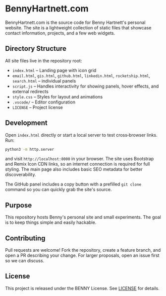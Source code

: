 # BennyHartnett.com

BennyHartnett.com is the source code for Benny Hartnett's personal website. The site is a lightweight collection of static files that showcase contact information, projects, and a few web widgets.

## Directory Structure
All site files live in the repository root:

- `index.html` – Landing page with icon grid
- `email.html`, `gis.html`, `github.html`, `linkedin.html`, `rocketship.html`, `search.html` – individual panels
- `script.js` – Handles interactivity for showing panels, hover effects, and external redirects
- `style.css` – Styles for layout and animations
- `.vscode/` – Editor configuration
- `LICENSE` – Project license

## Development
Open `index.html` directly or start a local server to test cross‑browser links. Run:

```bash
python3 -m http.server
```

and visit `http://localhost:8000` in your browser. The site uses Bootstrap and Remix Icon CDN links, so an internet connection is required for full styling. The main page also includes basic SEO metadata for better discoverability.

The GitHub panel includes a copy button with a prefilled `git clone` command so you can quickly grab the site's source.

## Purpose
This repository hosts Benny's personal site and small experiments. The goal is to keep things simple and easily hackable.

## Contributing
Pull requests are welcome! Fork the repository, create a feature branch, and open a PR describing your change. For larger proposals, open an issue first so we can discuss.

 
## License
This project is released under the BENNY License. See [LICENSE](LICENSE) for details.
 
 
